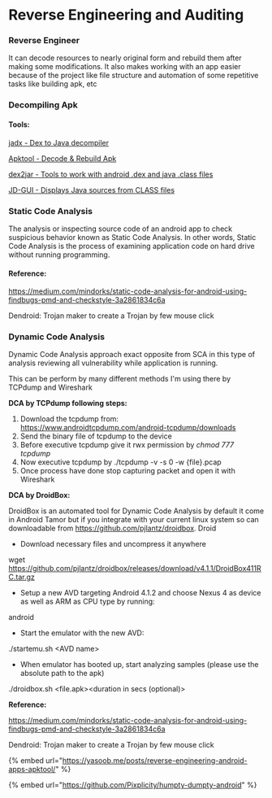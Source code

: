 # Reverse Engineering and Auditing

### Reverse Engineer

It can decode resources to nearly original form and rebuild them after making some modifications. It also makes working with an app easier because of the project like file structure and automation of some repetitive tasks like building apk, etc

### Decompiling Apk

#### Tools:

[jadx - Dex to Java decompiler](https://github.com/skylot/jadx)

[Apktool - Decode & Rebuild Apk](https://ibotpeaches.github.io/Apktool/)

[dex2jar - Tools to work with android .dex and java .class files](https://github.com/pxb1988/dex2jar)

[JD-GUI - Displays Java sources from CLASS files](https://github.com/java-decompiler/jd-gui)

### Static Code Analysis

The analysis or inspecting source code of an android app to check suspicious behavior known as Static Code Analysis. In other words, Static Code Analysis is the process of examining application code on hard drive without running programming.

#### **Reference:**

https://medium.com/mindorks/static-code-analysis-for-android-using-findbugs-pmd-and-checkstyle-3a2861834c6a

Dendroid: Trojan maker to create a Trojan by few mouse click

### Dynamic Code Analysis

Dynamic Code Analysis approach exact opposite from SCA in this type of analysis reviewing all vulnerability while application is running.

This can be perform by many different methods I'm using there by TCPdump and Wireshark

**DCA by TCPdump following steps:**

1. Download the tcpdump from: https://www.androidtcpdump.com/android-tcpdump/downloads
2. Send the binary file of tcpdump to the device
3. Before executive tcpdump give it rwx permission by _chmod 777 tcpdump_
4. Now executive tcpdump by ./tcpdump -v -s 0 -w {file}.pcap
5. Once process have done stop capturing packet and open it with Wireshark

**DCA by DroidBox:**

DroidBox is an automated tool for Dynamic Code Analysis by default it come in Android Tamor but if you integrate with your current linux system so can downloadable from https://github.com/pjlantz/droidbox. Droid

* Download necessary files and uncompress it anywhere

wget https://github.com/pjlantz/droidbox/releases/download/v4.1.1/DroidBox411RC.tar.gz

* Setup a new AVD targeting Android 4.1.2 and choose Nexus 4 as device as well as ARM as CPU type by running:

android

* Start the emulator with the new AVD:

./startemu.sh \<AVD name>

* When emulator has booted up, start analyzing samples (please use the absolute path to the apk)

./droidbox.sh \<file.apk>\<duration in secs (optional)>

**Reference:**

https://medium.com/mindorks/static-code-analysis-for-android-using-findbugs-pmd-and-checkstyle-3a2861834c6a

Dendroid: Trojan maker to create a Trojan by few mouse click

{% embed url="https://yasoob.me/posts/reverse-engineering-android-apps-apktool/" %}

{% embed url="https://github.com/Pixplicity/humpty-dumpty-android" %}



